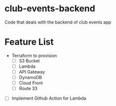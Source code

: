 # club-events-backend
Code that deals with the backend of club events app


# Feature List

- Terraform to provision 
  - [ ] S3 Bucket
  - [ ] Lambda
  - [ ] API Gateway
  - [ ] DynamoDB
  - [ ] Cloud Front
  - [ ] Route 33
-  [ ] Implement Github Action for Lambda 
